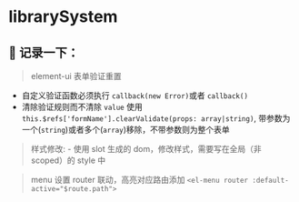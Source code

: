 # librarySystem

## 📝 记录一下：

> element-ui 表单验证重置

- 自定义验证函数必须执行 `callback(new Error)`或者 `callback()`
- 清除验证规则而不清除 `value` 使用 `this.$refs['formName'].clearValidate(props: array|string)`, 带参数为一个(`string`)或者多个(`array`)移除，不带参数则为整个表单

> 样式修改: - 使用 slot 生成的 dom，修改样式，需要写在全局（非 scoped）的 style 中

> menu 设置 router 联动，高亮对应路由添加 `<el-menu router :default-active="$route.path">`

